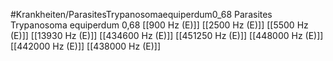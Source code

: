 #Krankheiten/ParasitesTrypanosomaequiperdum0_68
Parasites Trypanosoma equiperdum 0,68
[[900 Hz (E)]]
[[2500 Hz (E)]]
[[5500 Hz (E)]]
[[13930 Hz (E)]]
[[434600 Hz (E)]]
[[451250 Hz (E)]]
[[448000 Hz (E)]]
[[442000 Hz (E)]]
[[438000 Hz (E)]]